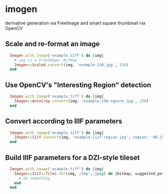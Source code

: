 # imogen
derivative generation via FreeImage and smart square thumbnail via OpenCV

## Scale and re-format an image
```ruby
  Imogen.with_image('example.tiff') do |img|
    # img is a FreeImage::BitMap
    Imogen::Scaled.convert(img, 'example-150.jpg', 150)
  end
```
## Use OpenCV's "Interesting Region" detection
```ruby
  Imogen.with_image('example.tiff') do |img|
    Imogen::AutoCrop.convert(img, 'example-150-square.jpg', 150)
  end
```

## Convert according to IIIF parameters
```ruby
  Imogen.with_image('example.tiff') do |img|
    Imogen::Iiif.convert(img, 'example-iiif-region.jpg', region: '80,15,60,75', size: '!5,5', quality: 'gray')
  end
```
## Build IIIF parameters for a DZI-style tileset
```ruby
  Imogen.with_image('example.tiff') do |img|
    Imogen::Iiif::Tiles.for(img,'/tmp',:jpeg) do |bitmap, suggested_path, format, iiif_opts|
      # do something
    end
  end
```
